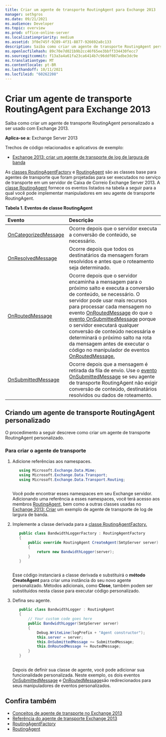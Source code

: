 ```yaml
---
title: Criar um agente de transporte RoutingAgent para Exchange 2013
manager: sethgros
ms.date: 09/21/2021
ms.audience: Developer
ms.topic: overview
ms.prod: office-online-server
ms.localizationpriority: medium
ms.assetid: 3f0e745f-9289-4f31-8877-926692a8c133
description: Saiba como criar um agente de transporte RoutingAgent personalizado a ser usado com Exchange 2013.
ms.openlocfilehash: 89c70e7d021b9b2cc46f65ee3bbff334430fecc7
ms.sourcegitcommit: f13a3a4a61fa23ca6414b7c96ddf087adbe3dc9e
ms.translationtype: MT
ms.contentlocale: pt-BR
ms.lasthandoff: 10/11/2021
ms.locfileid: "60262208"
---
```

# <a name="create-a-routingagent-transport-agent-for-exchange-2013"></a>Criar um agente de transporte RoutingAgent para Exchange 2013

Saiba como criar um agente de transporte RoutingAgent personalizado a ser usado com Exchange 2013.
  
**Aplica-se a:** Exchange Server 2013
  
Trechos de código relacionados e aplicativos de exemplo:

- [Exchange 2013: criar um agente de transporte de log de largura de banda](/exchange/client-developer/transport-agents/transport-agent-code-samples-for-exchange-2013.md)
  
As [classes RoutingAgentFactory](https://docs.microsoft.com/previous-versions/office/exchange-server-api/aa564164(v=exchg.150)) e [RoutingAgent](https://docs.microsoft.com/previous-versions/office/exchange-server-api/aa564421(v=exchg.150)) são as classes base para agentes de transporte que foram projetadas para ser executados no serviço de transporte em um servidor de Caixa de Correio Exchange Server 2013. A [classe RoutingAgent](https://docs.microsoft.com/previous-versions/office/exchange-server-api/aa564421(v=exchg.150)) fornece os eventos listados na tabela a seguir para a qual você pode implementar manipuladores em seu agente de transporte RoutingAgent. 
  
**Tabela 1. Eventos de classe RoutingAgent**

|**Evento**|**Descrição**|
|:-----|:-----|
|[OnCategorizedMessage](https://msdn.microsoft.com/library/Microsoft.Exchange.Data.Transport.Routing.RoutingAgent.OnCategorizedMessage.aspx) <br/> |Ocorre depois que o servidor executa a conversão de conteúdo, se necessário.  <br/> |
|[OnResolvedMessage](https://msdn.microsoft.com/library/Microsoft.Exchange.Data.Transport.Routing.RoutingAgent.OnResolvedMessage.aspx) <br/> |Ocorre depois que todos os destinatários da mensagem foram resolvidos e antes que o roteamento seja determinado.  <br/> |
|[OnRoutedMessage](https://msdn.microsoft.com/library/Microsoft.Exchange.Data.Transport.Routing.RoutingAgent.OnRoutedMessage.aspx) <br/> |Ocorre depois que o servidor encaminha a mensagem para o próximo salto e executa a conversão de conteúdo, se necessário. O servidor pode usar mais recursos para processar cada mensagem no evento [OnRoutedMessage](https://msdn.microsoft.com/library/Microsoft.Exchange.Data.Transport.Routing.RoutingAgent.OnRoutedMessage.aspx) do que o [evento OnSubmittedMessage](https://msdn.microsoft.com/library/Microsoft.Exchange.Data.Transport.Routing.RoutingAgent.OnSubmittedMessage.aspx) porque o servidor executará qualquer conversão de conteúdo necessária e determinará o próximo salto na rota da mensagem antes de executar o código no manipulador de eventos [OnRoutedMessage.](https://msdn.microsoft.com/library/Microsoft.Exchange.Data.Transport.Routing.RoutingAgent.OnRoutedMessage.aspx)  <br/> |
|[OnSubmittedMessage](https://msdn.microsoft.com/library/Microsoft.Exchange.Data.Transport.Routing.RoutingAgent.OnSubmittedMessage.aspx) <br/> |Ocorre depois que a mensagem é retirada da fila de envio. Use o [evento OnSubmittedMessage](https://msdn.microsoft.com/library/Microsoft.Exchange.Data.Transport.Routing.RoutingAgent.OnSubmittedMessage.aspx) se seu agente de transporte RoutingAgent não exigir conversão de conteúdo, destinatários resolvidos ou dados de roteamento.  <br/> |
   
## <a name="creating-a-custom-routingagent-transport-agent"></a>Criando um agente de transporte RoutingAgent personalizado

O procedimento a seguir descreve como criar um agente de transporte RoutingAgent personalizado. 
  
### <a name="to-create-the-transport-agent"></a>Para criar o agente de transporte

1. Adicione referências aos namespaces.
    
   ```cs
      using Microsoft.Exchange.Data.Mime;
      using Microsoft.Exchange.Data.Transport;
      using Microsoft.Exchange.Data.Transport.Routing;
  
   ```

   Você pode encontrar esses namespaces em seu Exchange servidor. Adicionando uma referência a esses namespaces, você terá acesso aos membros [RoutingAgent,](https://msdn.microsoft.com/library/Microsoft.Exchange.Data.Transport.Routing.RoutingAgent.aspx) bem como a outras classes usadas no [Exchange 2013: Criar](https://code.msdn.microsoft.com/Exchange/Exchange-2013-Build-a-d61a4aaa) um exemplo de agente de transporte de log de largura de banda. 
    
2. Implemente a classe derivada para a [classe RoutingAgentFactory.](https://msdn.microsoft.com/library/Microsoft.Exchange.Data.Transport.Routing.RoutingAgentFactory.aspx) 
    
   ```cs
      public class BandwidthLoggerFactory : RoutingAgentFactory
      {
          public override RoutingAgent CreateAgent(SmtpServer server)
          {
              return new BandwidthLogger(server);
          }
      }
  
   ```

   Esse código instanciará a classe derivada e substituirá o **método CreateAgent** para criar uma instância do seu novo agente personalizado. Métodos adicionais, como **Close**, também podem ser substituídos nesta classe para executar código personalizado. 
    
3. Defina seu agente.
    
   ```cs
      public class BandwidthLogger : RoutingAgent
      {
          // Your custom code goes here
          public BandwidthLogger(SmtpServer server)
          {
              Debug.WriteLine(logPrefix + "Agent constructor");
              this.server = server;
              this.OnSubmittedMessage += SubmittedMessage;
              this.OnRoutedMessage += RoutedMessage;
          }
      }
  
   ```

   Depois de definir sua classe de agente, você pode adicionar sua funcionalidade personalizada. Neste exemplo, os dois eventos [OnSubmittedMessage](https://msdn.microsoft.com/library/Microsoft.Exchange.Data.Transport.Routing.RoutingAgent.OnSubmittedMessage.aspx) e [OnRoutedMessage](https://msdn.microsoft.com/library/Microsoft.Exchange.Data.Transport.Routing.RoutingAgent.OnRoutedMessage.aspx)são redirecionados para seus manipuladores de eventos personalizados. 
    
## <a name="see-also"></a>Confira também

- [Conceitos de agente de transporte no Exchange 2013](transport-agent-concepts-in-exchange-2013.md)    
- [Referência do agente de transporte Exchange 2013](transport-agent-reference-for-exchange-2013.md)    
- [RoutingAgentFactory](https://msdn.microsoft.com/library/Microsoft.Exchange.Data.Transport.Routing.RoutingAgentFactory.aspx)    
- [RoutingAgent](https://msdn.microsoft.com/library/Microsoft.Exchange.Data.Transport.Routing.RoutingAgent.aspx)
    

